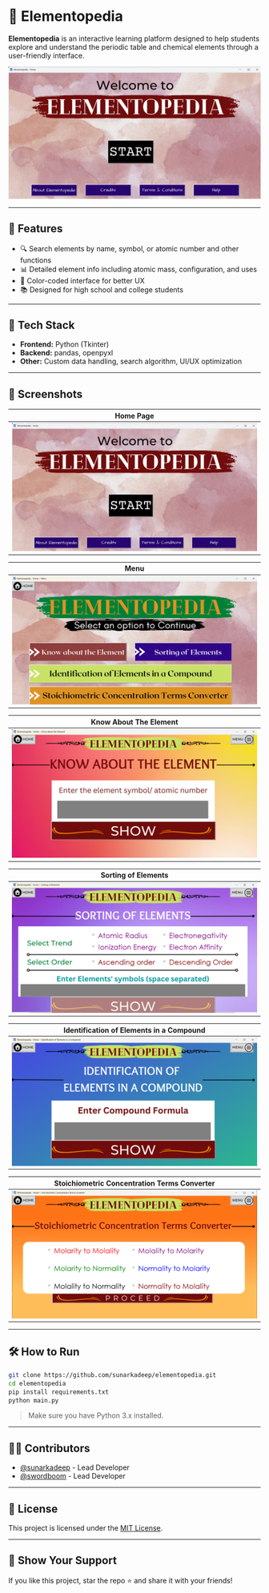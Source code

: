 # 🔬 Elementopedia

**Elementopedia** is an interactive learning platform designed to help students explore and understand the periodic table and chemical elements through a user-friendly interface.

![Home Page](https://github.com/sunarkadeep/elementopedia/raw/main/docs/home_page.png)

---

## 🚀 Features

- 🔍 Search elements by name, symbol, or atomic number and other functions
- 📊 Detailed element info including atomic mass, configuration, and uses  
- 🎨 Color-coded interface for better UX  
- 📚 Designed for high school and college students

---

## 🧱 Tech Stack

- **Frontend:** Python (Tkinter)
- **Backend:** pandas, openpyxl 
- **Other:** Custom data handling, search algorithm, UI/UX optimization

---

## 📸 Screenshots

| Home Page |
|-----------|
| ![Home](https://github.com/sunarkadeep/elementopedia/raw/main/docs/home_page.png) |

| Menu |
|-----------|
| ![Menu](https://github.com/sunarkadeep/elementopedia/raw/main/docs/menu.png) |

| Know About The Element |
|-----------|
| ![Menu](https://github.com/sunarkadeep/elementopedia/raw/main/docs/know_abt_element.png) |

| Sorting of Elements |
|-----------|
| ![Menu](https://github.com/sunarkadeep/elementopedia/raw/main/docs/sort_elements.png) |

| Identification of Elements in a Compound |
|-----------|
| ![Menu](https://github.com/sunarkadeep/elementopedia/raw/main/docs/identify_element.png) |

| Stoichiometric Concentration Terms Converter |
|-----------|
| ![Menu](https://github.com/sunarkadeep/elementopedia/raw/main/docs/stoic_terms_converter.png) |

---

## 🛠️ How to Run
 
```bash
git clone https://github.com/sunarkadeep/elementopedia.git
cd elementopedia
pip install requirements.txt
python main.py
```

> Make sure you have Python 3.x installed.

---


## 👨‍💻 Contributors

- [@sunarkadeep](https://github.com/sunarkadeep) - Lead Developer  
- [@swordboom](https://github.com/swordboom) - Lead Developer

---

## 📄 License

This project is licensed under the [MIT License](LICENSE).

---

## 🌟 Show Your Support

If you like this project, star the repo ⭐ and share it with your friends!
